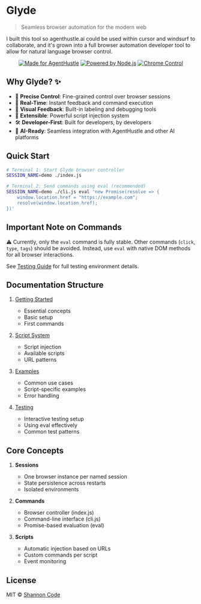 # Glyde

> Seamless browser automation for the modern web

I built this tool so agenthustle.ai could be used within cursor and windsurf to collaborate, and it's grown into a full browser automation developer tool to allow for natural language browser control.

<div align="center">

[![Made for AgentHustle](https://img.shields.io/badge/Made_for-AgentHustle-2ea44f?style=for-the-badge)](https://agenthustle.ai)
[![Powered by Node.js](https://img.shields.io/badge/Powered_by-Node.js-43853d?style=for-the-badge&logo=node.js&logoColor=white)](https://nodejs.org)
[![Chrome Control](https://img.shields.io/badge/Chrome-Control-4285f4?style=for-the-badge&logo=google-chrome&logoColor=white)](https://www.google.com/chrome/)

</div>

## Why Glyde? ✨

- 🎯 **Precise Control**: Fine-grained control over browser sessions
- 🔄 **Real-Time**: Instant feedback and command execution
- 🎨 **Visual Feedback**: Built-in labeling and debugging tools
- 🔌 **Extensible**: Powerful script injection system
- 🛠 **Developer-First**: Built for developers, by developers
- 🤖 **AI-Ready**: Seamless integration with AgentHustle and other AI platforms

## Quick Start

```bash
# Terminal 1: Start Glyde browser controller
SESSION_NAME=demo ./index.js

# Terminal 2: Send commands using eval (recommended)
SESSION_NAME=demo ./cli.js eval 'new Promise(resolve => { 
    window.location.href = "https://example.com";
    resolve(window.location.href);
})'
```

## Important Note on Commands

⚠️ Currently, only the `eval` command is fully stable. Other commands (`click`, `type`, `tags`) should be avoided.
Instead, use `eval` with native DOM methods for all browser interactions.


See [Testing Guide](docs/testing.md) for full testing environment details.

## Documentation Structure

1. [Getting Started](docs/getting-started.md)
   - Essential concepts
   - Basic setup
   - First commands

2. [Script System](docs/scripts.md)
   - Script injection
   - Available scripts
   - URL patterns

3. [Examples](docs/examples.md)
   - Common use cases
   - Script-specific examples
   - Error handling

4. [Testing](docs/testing.md)
   - Interactive testing setup
   - Using eval effectively
   - Common test patterns

## Core Concepts

1. **Sessions**
   - One browser instance per named session
   - State persistence across restarts
   - Isolated environments

2. **Commands**
   - Browser controller (index.js)
   - Command-line interface (cli.js)
   - Promise-based evaluation (eval)

3. **Scripts**
   - Automatic injection based on URLs
   - Custom commands per script
   - Event monitoring

## License

MIT © [Shannon Code](https://github.com/shannoncode)
